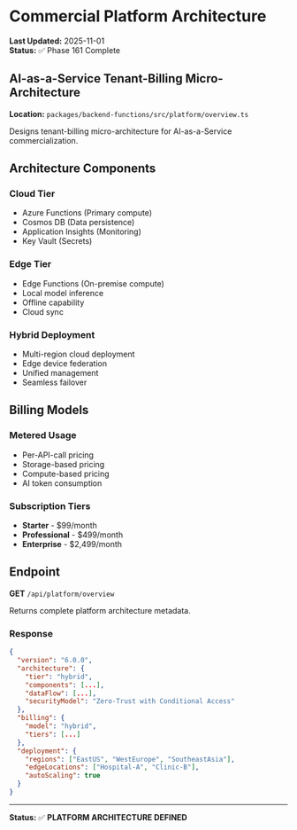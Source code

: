# Commercial Platform Architecture

**Last Updated:** 2025-11-01  
**Status:** ✅ Phase 161 Complete

## AI-as-a-Service Tenant-Billing Micro-Architecture

**Location:** `packages/backend-functions/src/platform/overview.ts`

Designs tenant-billing micro-architecture for AI-as-a-Service commercialization.

## Architecture Components

### Cloud Tier

- Azure Functions (Primary compute)
- Cosmos DB (Data persistence)
- Application Insights (Monitoring)
- Key Vault (Secrets)

### Edge Tier

- Edge Functions (On-premise compute)
- Local model inference
- Offline capability
- Cloud sync

### Hybrid Deployment

- Multi-region cloud deployment
- Edge device federation
- Unified management
- Seamless failover

## Billing Models

### Metered Usage

- Per-API-call pricing
- Storage-based pricing
- Compute-based pricing
- AI token consumption

### Subscription Tiers

- **Starter** - $99/month
- **Professional** - $499/month
- **Enterprise** - $2,499/month

## Endpoint

**GET** `/api/platform/overview`

Returns complete platform architecture metadata.

### Response

```json
{
  "version": "6.0.0",
  "architecture": {
    "tier": "hybrid",
    "components": [...],
    "dataFlow": [...],
    "securityModel": "Zero-Trust with Conditional Access"
  },
  "billing": {
    "model": "hybrid",
    "tiers": [...]
  },
  "deployment": {
    "regions": ["EastUS", "WestEurope", "SoutheastAsia"],
    "edgeLocations": ["Hospital-A", "Clinic-B"],
    "autoScaling": true
  }
}
```

---

**Status:** ✅ **PLATFORM ARCHITECTURE DEFINED**
